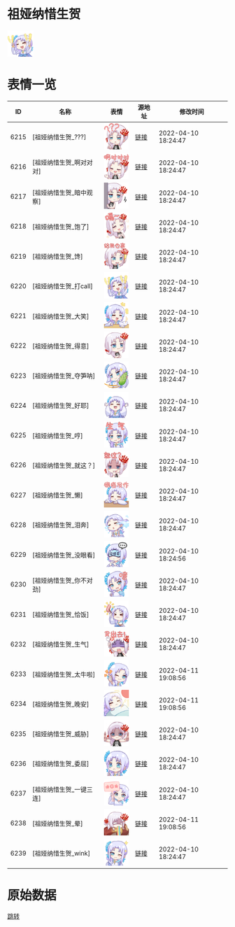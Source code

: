 # 祖娅纳惜生贺

<img src="./cover.png" height="60" alt="cover" />

# 表情一览

|ID|名称|表情|源地址|修改时间|
|----|----|----|----|----|
|6215|[祖娅纳惜生贺_???]|<img src="./pic/006215_%5B祖娅纳惜生贺____%5D.png" height="60" alt="???"/>|[链接](http://i0.hdslb.com/bfs/emote/1f1c387b525ede4d2bab7ddf56dd1ed8cb6af0ef.png)|2022-04-10 18:24:47|
|6216|[祖娅纳惜生贺_啊对对对]|<img src="./pic/006216_%5B祖娅纳惜生贺_啊对对对%5D.png" height="60" alt="啊对对对"/>|[链接](http://i0.hdslb.com/bfs/emote/dcaea34f15b3621918d7a97ffac4fa65c0183fcf.png)|2022-04-10 18:24:47|
|6217|[祖娅纳惜生贺_暗中观察]|<img src="./pic/006217_%5B祖娅纳惜生贺_暗中观察%5D.png" height="60" alt="暗中观察"/>|[链接](http://i0.hdslb.com/bfs/emote/1348428b130985d1c1f16bbbe84e918deeaa01e7.png)|2022-04-10 18:24:47|
|6218|[祖娅纳惜生贺_饱了]|<img src="./pic/006218_%5B祖娅纳惜生贺_饱了%5D.png" height="60" alt="饱了"/>|[链接](http://i0.hdslb.com/bfs/emote/a2f6e5f7732abaffa9114c5f256602667268b12d.png)|2022-04-10 18:24:47|
|6219|[祖娅纳惜生贺_馋]|<img src="./pic/006219_%5B祖娅纳惜生贺_馋%5D.png" height="60" alt="馋"/>|[链接](http://i0.hdslb.com/bfs/emote/00e5e70747c140b6d1721a52126a1e907c631685.png)|2022-04-10 18:24:47|
|6220|[祖娅纳惜生贺_打call]|<img src="./pic/006220_%5B祖娅纳惜生贺_打call%5D.png" height="60" alt="打call"/>|[链接](http://i0.hdslb.com/bfs/emote/68a56dba979a5fd924eec13151cfd8874495de7f.png)|2022-04-10 18:24:47|
|6221|[祖娅纳惜生贺_大笑]|<img src="./pic/006221_%5B祖娅纳惜生贺_大笑%5D.png" height="60" alt="大笑"/>|[链接](http://i0.hdslb.com/bfs/emote/732715628570c1b8a843a8490bfe9271d87399a3.png)|2022-04-10 18:24:47|
|6222|[祖娅纳惜生贺_得意]|<img src="./pic/006222_%5B祖娅纳惜生贺_得意%5D.png" height="60" alt="得意"/>|[链接](http://i0.hdslb.com/bfs/emote/373acc87a5cf8e17baf6f583d36a28d43cb818b0.png)|2022-04-10 18:24:47|
|6223|[祖娅纳惜生贺_夺笋呐]|<img src="./pic/006223_%5B祖娅纳惜生贺_夺笋呐%5D.png" height="60" alt="夺笋呐"/>|[链接](http://i0.hdslb.com/bfs/emote/74c09988b12bb599ebc673fb16e2bb25b2109e18.png)|2022-04-10 18:24:47|
|6224|[祖娅纳惜生贺_好耶]|<img src="./pic/006224_%5B祖娅纳惜生贺_好耶%5D.png" height="60" alt="好耶"/>|[链接](http://i0.hdslb.com/bfs/emote/8bf4ca922f033be1b20373a1a1294992e5c74a8b.png)|2022-04-10 18:24:47|
|6225|[祖娅纳惜生贺_哼]|<img src="./pic/006225_%5B祖娅纳惜生贺_哼%5D.png" height="60" alt="哼"/>|[链接](http://i0.hdslb.com/bfs/emote/b81b1e8cc4b77ef93a7d207a0401f0b0a6d626c2.png)|2022-04-10 18:24:47|
|6226|[祖娅纳惜生贺_就这？]|<img src="./pic/006226_%5B祖娅纳惜生贺_就这？%5D.png" height="60" alt="就这？"/>|[链接](http://i0.hdslb.com/bfs/emote/e8c35e26ef328d8aaee5a462b1df7ea361fcacfd.png)|2022-04-10 18:24:47|
|6227|[祖娅纳惜生贺_懒]|<img src="./pic/006227_%5B祖娅纳惜生贺_懒%5D.png" height="60" alt="懒"/>|[链接](http://i0.hdslb.com/bfs/emote/97029c26e7b2700dd30f9ac53842e4806872f262.png)|2022-04-10 18:24:47|
|6228|[祖娅纳惜生贺_泪奔]|<img src="./pic/006228_%5B祖娅纳惜生贺_泪奔%5D.png" height="60" alt="泪奔"/>|[链接](http://i0.hdslb.com/bfs/emote/1486e90eea32c556b21a8a0c9474cb8b04f04eae.png)|2022-04-10 18:24:47|
|6229|[祖娅纳惜生贺_没眼看]|<img src="./pic/006229_%5B祖娅纳惜生贺_没眼看%5D.png" height="60" alt="没眼看"/>|[链接](http://i0.hdslb.com/bfs/emote/a53192493c6cce85ae343771d1733c2515b657c5.png)|2022-04-10 18:24:56|
|6230|[祖娅纳惜生贺_你不对劲]|<img src="./pic/006230_%5B祖娅纳惜生贺_你不对劲%5D.png" height="60" alt="你不对劲"/>|[链接](http://i0.hdslb.com/bfs/emote/dc4eff1afe6b4a9cbd11d425ec764b8c802c5007.png)|2022-04-10 18:24:47|
|6231|[祖娅纳惜生贺_恰饭]|<img src="./pic/006231_%5B祖娅纳惜生贺_恰饭%5D.png" height="60" alt="恰饭"/>|[链接](http://i0.hdslb.com/bfs/emote/780146c9ea1b35d7b8efad3de8a6a153d42d760e.png)|2022-04-10 18:24:47|
|6232|[祖娅纳惜生贺_生气]|<img src="./pic/006232_%5B祖娅纳惜生贺_生气%5D.png" height="60" alt="生气"/>|[链接](http://i0.hdslb.com/bfs/emote/115705216f64896f40b0bab9ee0b127c315e3721.png)|2022-04-10 18:24:47|
|6233|[祖娅纳惜生贺_太牛啦]|<img src="./pic/006233_%5B祖娅纳惜生贺_太牛啦%5D.png" height="60" alt="太牛啦"/>|[链接](http://i0.hdslb.com/bfs/emote/779efcebd6d3e8ef489062273bac4112008510e4.png)|2022-04-11 19:08:56|
|6234|[祖娅纳惜生贺_晚安]|<img src="./pic/006234_%5B祖娅纳惜生贺_晚安%5D.png" height="60" alt="晚安"/>|[链接](http://i0.hdslb.com/bfs/emote/1e6f9b96f9ed121928e4bbaa27a4263156b48d3d.png)|2022-04-11 19:08:56|
|6235|[祖娅纳惜生贺_威胁]|<img src="./pic/006235_%5B祖娅纳惜生贺_威胁%5D.png" height="60" alt="威胁"/>|[链接](http://i0.hdslb.com/bfs/emote/1a019dac57b7744e30b6566475d4489fa70fe293.png)|2022-04-10 18:24:47|
|6236|[祖娅纳惜生贺_委屈]|<img src="./pic/006236_%5B祖娅纳惜生贺_委屈%5D.png" height="60" alt="委屈"/>|[链接](http://i0.hdslb.com/bfs/emote/fdef2517d22b1564b425dfb3304549b98f656e02.png)|2022-04-10 18:24:47|
|6237|[祖娅纳惜生贺_一键三连]|<img src="./pic/006237_%5B祖娅纳惜生贺_一键三连%5D.png" height="60" alt="一键三连"/>|[链接](http://i0.hdslb.com/bfs/emote/678f29ee75176b109d57d33a620c7466952b767e.png)|2022-04-10 18:24:47|
|6238|[祖娅纳惜生贺_晕]|<img src="./pic/006238_%5B祖娅纳惜生贺_晕%5D.png" height="60" alt="晕"/>|[链接](http://i0.hdslb.com/bfs/emote/3321c42126100fc7843b7b9916f294ea901045b6.png)|2022-04-11 19:08:56|
|6239|[祖娅纳惜生贺_wink]|<img src="./pic/006239_%5B祖娅纳惜生贺_wink%5D.png" height="60" alt="wink"/>|[链接](http://i0.hdslb.com/bfs/emote/8d31d2983fdedac08009ae3b4bb29bb878b6055c.png)|2022-04-10 18:24:47|

# 原始数据

[跳转](./raw.json)

